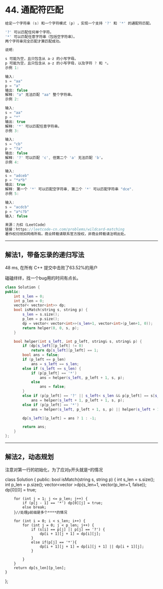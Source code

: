 # 44. 通配符匹配

```c++
给定一个字符串 (s) 和一个字符模式 (p) ，实现一个支持 '?' 和 '*' 的通配符匹配。

'?' 可以匹配任何单个字符。
'*' 可以匹配任意字符串（包括空字符串）。
两个字符串完全匹配才算匹配成功。

说明:

s 可能为空，且只包含从 a-z 的小写字母。
p 可能为空，且只包含从 a-z 的小写字母，以及字符 ? 和 *。
示例 1:

输入:
s = "aa"
p = "a"
输出: false
解释: "a" 无法匹配 "aa" 整个字符串。
示例 2:

输入:
s = "aa"
p = "*"
输出: true
解释: '*' 可以匹配任意字符串。
示例 3:

输入:
s = "cb"
p = "?a"
输出: false
解释: '?' 可以匹配 'c', 但第二个 'a' 无法匹配 'b'。
示例 4:

输入:
s = "adceb"
p = "*a*b"
输出: true
解释: 第一个 '*' 可以匹配空字符串, 第二个 '*' 可以匹配字符串 "dce".
示例 5:

输入:
s = "acdcb"
p = "a*c?b"
输入: false

来源：力扣（LeetCode）
链接：https://leetcode-cn.com/problems/wildcard-matching
著作权归领扣网络所有。商业转载请联系官方授权，非商业转载请注明出处。
```

---

## 解法1，带备忘录的递归写法

48 ms, 在所有 C++ 提交中击败了63.52%的用户

磕磕绊绊，找一个bug用的时间有点长。

```c++
class Solution {
public:
	int s_len = 0;
	int p_len = 0;
	vector< vector<int>> dp;
	bool isMatch(string s, string p) {
		s_len = s.size();
		p_len = p.size();
		dp = vector< vector<int>>(s_len+1, vector<int>(p_len+1, 0));
		return helper(0, 0, s, p);
	}

	bool helper(int s_left, int p_left, string& s, string& p) {
		if (dp[s_left][p_left] != 0)
			return dp[s_left][p_left] == 1;
		bool ans = false;
		if (p_left == p_len)
			ans = s_left == s_len;
		else if (s_left == s_len) {
			if (p[p_left] == '*')
				ans = helper(s_left, p_left + 1, s, p);
			else
				ans = false;
		}
		else if (p[p_left] == '?' || s_left< s_len && p[p_left] == s[s_left])
			ans = helper(s_left + 1, p_left + 1, s, p);
		else if (p[p_left] == '*')
			ans = helper(s_left, p_left + 1, s, p) || helper(s_left + 1, p_left, s, p);

		dp[s_left][p_left] = ans ? 1 : -1;

		return ans;
	}
};
```

---

## 解法2，动态规划

注意对第一行的初始化，为了应对`p`开头就是`*`的情况

class Solution {
public:
	bool isMatch(string s, string p) {
		int s_len = s.size();
		int p_len = p.size();
		vector<vector<bool> >dp(s_len+1, vector<bool>(p_len+1, false));
		dp[0][0] = true;

		for (int j = 1; j <= p_len; j++) {
			if (p[j - 1] == '*') dp[0][j] = true;
			else break;
		}//处理p前缀是多个****的情况

		for (int i = 0; i < s_len; i++) {
			for (int j = 0; j < p_len; j++) {
				if (s[i] == p[j] || p[j] == '?') {
					dp[i + 1][j + 1] = dp[i][j];
				}
				else if(p[j] == '*'){
					dp[i + 1][j + 1] = dp[i][j + 1] || dp[i + 1][j];
				}

			}
		}
		return dp[s_len][p_len];
	}
};
